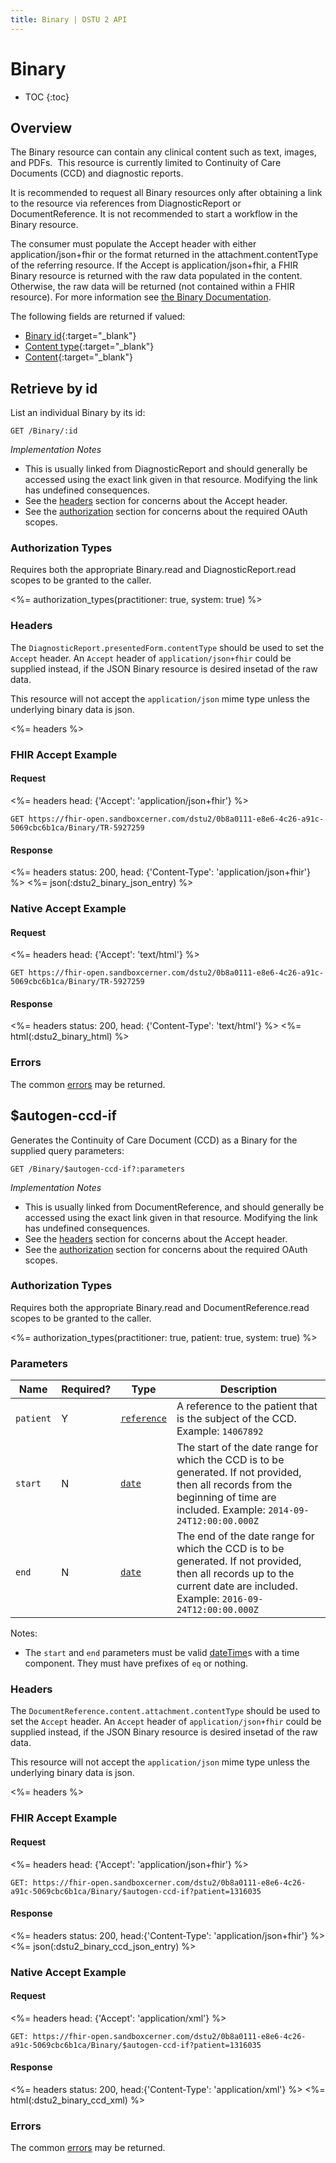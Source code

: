 ```yaml
---
title: Binary | DSTU 2 API
---
```


# Binary

* TOC
{:toc}

## Overview

The Binary resource can contain any clinical content such as text, images, and PDFs.  This resource is currently limited to Continuity of Care Documents (CCD) and diagnostic reports. 

It is recommended to request all Binary resources only after obtaining a link to the resource via references from DiagnosticReport or DocumentReference. It is not recommended to start a workflow in the Binary resource. 

The consumer must populate the Accept header with either application/json+fhir or the format returned in the attachment.contentType of the referring resource.  If the Accept is application/json+fhir, a FHIR Binary resource is returned with the raw data populated in the content. Otherwise, the raw data will be returned (not contained within a FHIR resource). For more information see [the Binary Documentation](http://hl7.org/fhir/dstu2/binary.html#rest).

The following fields are returned if valued: 

* [Binary id](http://hl7.org/fhir/DSTU2/resource-definitions.html#Resource.id){:target="_blank"}
* [Content type](http://hl7.org/fhir/DSTU2/binary-definitions.html#Binary.contentType){:target="_blank"}
* [Content](http://hl7.org/fhir/DSTU2/binary-definitions.html#Binary.content){:target="_blank"}

## Retrieve by id

List an individual Binary by its id:

    GET /Binary/:id

_Implementation Notes_

* This is usually linked from DiagnosticReport and should generally be accessed using the exact link given in that resource. Modifying the link has undefined consequences.
* See the [headers](#headers) section for concerns about the Accept header.
* See the [authorization](#authorization-types) section for concerns about the required OAuth scopes.

### Authorization Types

Requires both the appropriate Binary.read and DiagnosticReport.read scopes to be granted to the caller.

<%= authorization_types(practitioner: true, system: true) %>
 
### Headers

The `DiagnosticReport.presentedForm.contentType` should be used to set the `Accept` header. An `Accept` header of `application/json+fhir` could be supplied instead, if the JSON Binary resource is desired insetad of the raw data.
 
This resource will not accept the `application/json` mime type unless the underlying binary data is json.

<%= headers %>

### FHIR Accept Example

#### Request

<%= headers head: {'Accept': 'application/json+fhir'} %>

    GET https://fhir-open.sandboxcerner.com/dstu2/0b8a0111-e8e6-4c26-a91c-5069cbc6b1ca/Binary/TR-5927259  

#### Response

<%= headers status: 200, head: {'Content-Type': 'application/json+fhir'} %>
<%= json(:dstu2_binary_json_entry) %>

### Native Accept Example

#### Request

<%= headers head: {'Accept': 'text/html'} %>

    GET https://fhir-open.sandboxcerner.com/dstu2/0b8a0111-e8e6-4c26-a91c-5069cbc6b1ca/Binary/TR-5927259  

#### Response

<%= headers status: 200, head: {'Content-Type': 'text/html'} %>
<%= html(:dstu2_binary_html) %>

### Errors

The common [errors] may be returned.

## $autogen-ccd-if

Generates the Continuity of Care Document (CCD) as a Binary for the supplied query parameters: 

    GET /Binary/$autogen-ccd-if?:parameters

_Implementation Notes_

* This is usually linked from DocumentReference, and should generally be accessed using the exact link given in that resource. Modifying the link has undefined consequences.
* See the [headers](#headers-1) section for concerns about the Accept header.
* See the [authorization](#authorization-types-1) section for concerns about the required OAuth scopes.

### Authorization Types

Requires both the appropriate Binary.read and DocumentReference.read scopes to be granted to the caller.

<%= authorization_types(practitioner: true, patient: true, system: true) %>

### Parameters

 Name     | Required? | Type          | Description
----------|-----------|---------------|-------------------------------------------------
`patient` | Y         | [`reference`] | A reference to the patient that is the subject of the CCD. Example: `14067892`
`start`   | N         | [`date`]      | The start of the date range for which the CCD is to be generated. If not provided, then all records from the beginning of time are included. Example: `2014-09-24T12:00:00.000Z`
`end`     | N         | [`date`]      | The end of the date range for which the CCD is to be generated. If not provided, then all records up to the current date are included. Example: `2016-09-24T12:00:00.000Z`

Notes:   

- The `start` and `end` parameters must be valid [dateTime]s with a time component. They must have prefixes of `eq` or nothing.

### Headers

The `DocumentReference.content.attachment.contentType` should be used to set the `Accept` header. An `Accept` header of `application/json+fhir` could be supplied instead, if the JSON Binary resource is desired insetad of the raw data.

This resource will not accept the `application/json` mime type unless the underlying binary data is json.

<%= headers %>

### FHIR Accept Example

#### Request

<%= headers head: {'Accept': 'application/json+fhir'} %>

    GET: https://fhir-open.sandboxcerner.com/dstu2/0b8a0111-e8e6-4c26-a91c-5069cbc6b1ca/Binary/$autogen-ccd-if?patient=1316035
    
#### Response

<%= headers status: 200, head:{'Content-Type': 'application/json+fhir'} %>
<%= json(:dstu2_binary_ccd_json_entry) %>

### Native Accept Example

#### Request

<%= headers head: {'Accept': 'application/xml'} %>

    GET: https://fhir-open.sandboxcerner.com/dstu2/0b8a0111-e8e6-4c26-a91c-5069cbc6b1ca/Binary/$autogen-ccd-if?patient=1316035
    
#### Response

<%= headers status: 200, head:{'Content-Type': 'application/xml'} %>
<%= html(:dstu2_binary_ccd_xml) %>

### Errors

The common [errors] may be returned.

[DiagnosticReport]: ../../diagnostic/diagnostic-report
[`reference`]: http://hl7.org/fhir/DSTU2/search.html#reference
[`date`]: http://hl7.org/fhir/DSTU2/search.html#date
[dateTime]: http://hl7.org/fhir/DSTU2/datatypes.html#dateTime
[errors]: ../../#client-errors
